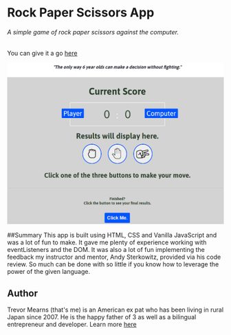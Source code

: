 ﻿# Rock Paper Scissors App
 
 ######  A simple game of rock paper scissors against the computer.
 
 You can give it a go [here](https://trevorton27.github.io/rock-paper-scissors/)
 
 ![](rock-scissors-paper%20screenshot.png)
 
 
##Summary
This app is built using HTML, CSS and Vanilla JavaScript and was a lot of fun to make. It gave me plenty of experience working with eventListeners and the DOM. It was also a lot of fun implementing the feedback my instructor and mentor, Andy Sterkowitz, provided via his code review. So much can be done with so little if you know how to leverage the power of the given language.

## Author
Trevor Mearns (that's me) is an American ex pat who has been living in rural Japan since 2007. He is the happy father of 3 as well as a bilingual entrepreneur and developer. Learn more [here](https://trevormearns.com/)
